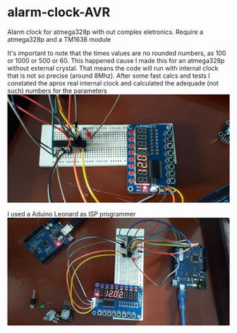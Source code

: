 # alarm-clock-AVR
Alarm clock for atmega328p with out complex eletronics. Require a atmega328p and a TM1638 module

It's important to note that the times values are no rounded numbers, as 100 or 1000 or 500 or 60. This happened cause I made this for an atmega328p without external crystal.
That means the code will run with internal clock that is not so precise (around 8Mhz). After some fast calcs and tests I constated the aprox real internal clock and calculated the adequade (not such) numbers for the parameters
![imagem](https://github.com/PJbourne/alarm-clock-AVR/blob/main/photo_2021-02-09_12-20-57.jpg?raw=true)

I used a Aduino Leonard as ISP programmer
![imagem2](https://github.com/PJbourne/alarm-clock-AVR/blob/main/photo_2021-02-09_12-20-52.jpg?raw=true)
